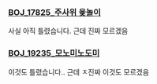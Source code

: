 ### [BOJ_17825_주사위 윷놀이](https://www.acmicpc.net/problem/17825)

사실 아직 틀렸습니다. 근데 진짜 모르겠음

### [BOJ_19235_모노미노도미](https://www.acmicpc.net/problem/19235)

이것도 틀렸습니다.. 근데 ㅈ진짜 이것도 모르겠음<br>
